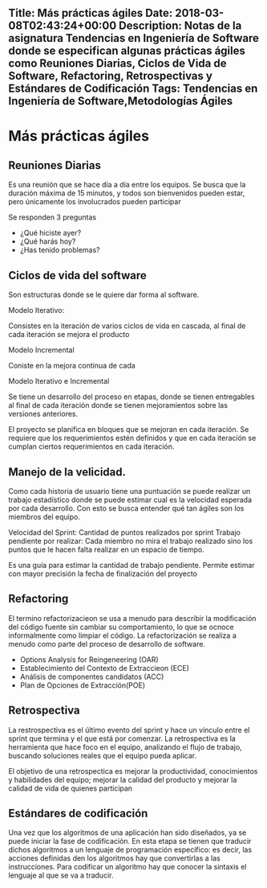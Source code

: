 Title: Más prácticas ágiles
Date: 2018-03-08T02:43:24+00:00
Description: Notas de la asignatura Tendencias en Ingeniería de Software donde se especifican algunas prácticas ágiles como Reuniones Diarias, Ciclos de Vida de Software, Refactoring, Retrospectivas y Estándares de Codificación
Tags: Tendencias en Ingeniería de Software,Metodologías Ágiles
---
# Más prácticas ágiles

## Reuniones Diarias

Es una reunión que se hace día a día entre los equipos. Se busca que la duración máxima de 15 minutos, y todos son bienvenidos pueden estar, pero únicamente los involucrados pueden participar

Se responden 3 preguntas

* ¿Qué hiciste ayer?
* ¿Qué harás hoy?
* ¿Has tenido problemas?

## Ciclos de vida del software

Son estructuras donde se le quiere dar forma al software.

Modelo Iterativo:

Consistes en la iteración de varios ciclos de vida en cascada, al final de cada iteración se mejora el producto

Modelo Incremental

Coniste en la mejora continua de cada 

Modelo Iterativo e Incremental

Se tiene un desarrollo del proceso en etapas, donde se tienen entregables al final de cada iteración donde se tienen mejoramientos sobre las versiones anteriores.

El proyecto se planifica en bloques que se mejoran en cada iteración. Se requiere que los requerimientos estén definidos y que en cada iteración se cumplan ciertos requerimientos en cada iteración.

## Manejo de la velicidad.

Como cada historia de usuario tiene una puntuación se puede realizar un trabajo estadístico donde se puede estimar cual es la velocidad esperada por cada desarrollo. Con esto se busca entender qué tan ágiles son los miembros del equipo.

Velocidad del Sprint: Cantidad de puntos realizados por sprint
Trabajo pendiente por realizar: Cada miembro no mira el trabajo realizado sino los puntos que le hacen falta realizar en un espacio de tiempo.

Es una guía para estimar la cantidad de trabajo pendiente.
Permite estimar con mayor precisión la fecha de finalización del proyecto

## Refactoring

El termino refactorizacieon se usa a menudo para describir la modificación del código fuente sin cambiar su comportamiento, lo que se ocnoce informalmente como limpiar el código. La refactorización se realiza a menudo como parte del proceso de desarrollo de software.

* Options Analysis for Reingeneering (OAR)
* Establecimiento del Contexto de Extraccieon (ECE)
* Análisis de componentes candidatos (ACC)
* Plan de Opciones de Extracción(POE)

## Retrospectiva

La restrospectiva es el último evento del sprint y hace un vínculo entre el sprint que termina y el que está por comenzar. La retrospectiva es la herramienta que hace foco en el equipo, analizando el flujo de trabajo, buscando soluciones reales que el equipo pueda aplicar.

El objetivo de una retrospectica es mejorar la productividad, conocimientos y habilidades del equipo; mejorar la calidad del producto y mejorar la calidad de vida de quienes participan

## Estándares de codificación

Una vez que los algoritmos de una aplicación han sido diseñados, ya se puede iniciar la fase de codificación. En esta etapa se tienen que traducir dichos algoritmos a un lenguaje de programación específico: es decir, las acciones definidas den los algoritmos hay que convertirlas a las instrucciones. Para codificar un algoritmo hay que conocer la sintaxis el lenguaje al que se va a traducir.